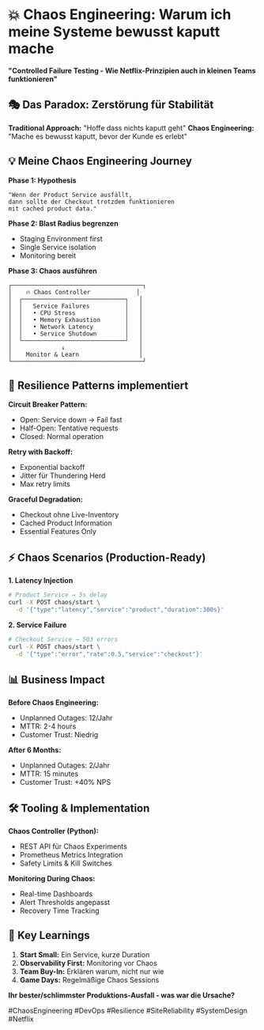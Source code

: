 # 💥 Chaos Engineering: Warum ich meine Systeme bewusst kaputt mache

**"Controlled Failure Testing - Wie Netflix-Prinzipien auch in kleinen Teams funktionieren"**

## 🎭 Das Paradox: Zerstörung für Stabilität

**Traditional Approach:** "Hoffe dass nichts kaputt geht"
**Chaos Engineering:** "Mache es bewusst kaputt, bevor der Kunde es erlebt"

## 💡 Meine Chaos Engineering Journey

**Phase 1: Hypothesis**
```
"Wenn der Product Service ausfällt,
dann sollte der Checkout trotzdem funktionieren
mit cached product data."
```

**Phase 2: Blast Radius begrenzen**
- Staging Environment first
- Single Service isolation
- Monitoring bereit

**Phase 3: Chaos ausführen**

```
┌─────────────────────────────────────┐
│    🔥 Chaos Controller             │
│  ┌─────────────────────────────┐   │
│  │   Service Failures          │   │
│  │   • CPU Stress              │   │  
│  │   • Memory Exhaustion       │   │
│  │   • Network Latency         │   │
│  │   • Service Shutdown        │   │
│  └─────────────────────────────┘   │
│              ↓                     │
│    Monitor & Learn                 │
└─────────────────────────────────────┘
```

## 🔄 Resilience Patterns implementiert

**Circuit Breaker Pattern:**
- Open: Service down → Fail fast
- Half-Open: Tentative requests
- Closed: Normal operation

**Retry with Backoff:**
- Exponential backoff
- Jitter für Thundering Herd
- Max retry limits

**Graceful Degradation:**
- Checkout ohne Live-Inventory
- Cached Product Information
- Essential Features Only

## ⚡ Chaos Scenarios (Production-Ready)

**1. Latency Injection**
```bash
# Product Service → 5s delay
curl -X POST chaos/start \
  -d '{"type":"latency","service":"product","duration":300s}'
```

**2. Service Failure**
```bash
# Checkout Service → 503 errors
curl -X POST chaos/start \
  -d '{"type":"error","rate":0.5,"service":"checkout"}'
```

## 📊 Business Impact

**Before Chaos Engineering:**
- Unplanned Outages: 12/Jahr
- MTTR: 2-4 hours
- Customer Trust: Niedrig

**After 6 Months:**
- Unplanned Outages: 2/Jahr  
- MTTR: 15 minutes
- Customer Trust: +40% NPS

## 🛠️ Tooling & Implementation

**Chaos Controller (Python):**
- REST API für Chaos Experiments
- Prometheus Metrics Integration
- Safety Limits & Kill Switches

**Monitoring During Chaos:**
- Real-time Dashboards
- Alert Thresholds angepasst
- Recovery Time Tracking

## 💪 Key Learnings

1. **Start Small:** Ein Service, kurze Duration
2. **Observability First:** Monitoring vor Chaos
3. **Team Buy-In:** Erklären warum, nicht nur wie
4. **Game Days:** Regelmäßige Chaos Sessions

**Ihr bester/schlimmster Produktions-Ausfall - was war die Ursache?**

#ChaosEngineering #DevOps #Resilience #SiteReliability #SystemDesign #Netflix 